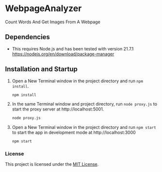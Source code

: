 # WebpageAnalyzer
Count Words And Get Images From A Webpage

## Dependencies

- This requires Node.js and has been tested with version 21.7.1
https://nodejs.org/en/download/package-manager

## Installation and Startup

1. Open a New Terminal window in the project directory and run `npm install`.

   ```bash
   npm install
   ```

2. In the same Terminal window and project directory, run `node proxy.js` to start the proxy server at http://localhost:5001.

   ```bash
   node proxy.js
   ```
    
3. Open a New Terminal window in the project directory and run `npm start` to start the app in development mode at http://localhost:3000

   ```bash
   npm start
   ```

### License

This project is licensed under the [MIT License](LICENSE).
